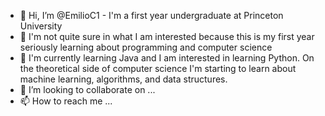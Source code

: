 - 👋 Hi, I’m @EmilioC1 - I'm a first year undergraduate at Princeton University
- 👀 I'm not quite sure in what I am interested because this is my first year seriously learning about programming and computer science
- 🌱 I'm currently learning Java and I am interested in learning Python. On the theoretical side of computer science I'm starting to learn about machine learning, algorithms, and data structures.
- 💞️ I’m looking to collaborate on ...
- 📫 How to reach me ...

<!---
EmilioC1/EmilioC1 is a ✨ special ✨ repository because its `README.md` (this file) appears on your GitHub profile.
You can click the Preview link to take a look at your changes.
--->
